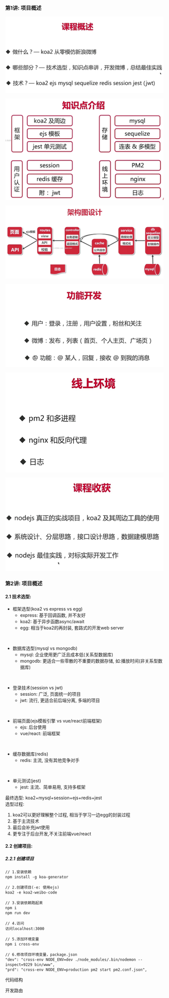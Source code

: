 ### 第1讲: 项目概述

![课程概述](./02.pic/001.jpg)

![知识点](./02.pic/002.jpg)

![架构图设计](./02.pic/003.jpg)

![功能开发](./02.pic/004.jpg)

![线上环境](./02.pic/005.jpg)

![课程收货](./02.pic/006.jpg)

### 第2讲: 项目概述

#### 2.1 技术选型: 

- 框架选型(koa2 vs express vs egg)
    - express: 基于回调函数, 并不友好
    - koa2: 基于异步函数async/await
    - egg: 相当于koa2的再封装, 套路式的开发web server

&nbsp;
- 数据库选型(mysql vs mongodb)
    - mysql: 企业使用更广泛且成本低(关系型数据库)
    - mongodb: 更适合一些零散的不重要的数据存储, 如:播放时间(非关系型数据库)

&nbsp;
- 登录技术(session vs jwt)
    - session: 广泛, 页面统一的项目
    - jwt: 流行, 更适合前后端分离, 多端的项目

&nbsp;
- 前端页面(ejs模板引擎 vs vue/react前端框架)
    - ejs: 后台使用
    - vue/react: 前端框架

&nbsp;
- 缓存数据库(redis)
    - redis: 主流, 没有其他竞争对手

&nbsp;
- 单元测试(jest)
    - jest: 主流、简单易用, 支持多框架
  
最终选型: koa2+mysql+session+ejs+redis+jest  
选型过程:  
1. koa2可以更好理解整个过程, 相当于学习一边egg的封装过程
2. 基于主流技术
3. 最后会补充jwt使用
4. 更专注于后台开发,不关注前端vue/react 

#### 2.2 创建项目: 

##### 2.2.1 创建项目



```
// 1.安装依赖
npm install -g koa-generator

// 2.创建项目(-e: 使用ejs)
koa2 -e koa2-weibo-code

// 3.安装依赖跑起来
npm i
npm run dev

// 4.访问
访问localhost:3000

// 5.添加环境变量
npm i cross-env

// 6.修改项目环境变量，package.json
"dev": "cross-env NODE_ENV=dev ./node_modules/.bin/nodemon --inspect=9229 bin/www",
"prd": "cross-env NODE_ENV=production pm2 start pm2.conf.json",
```

代码结构

开发路由













































